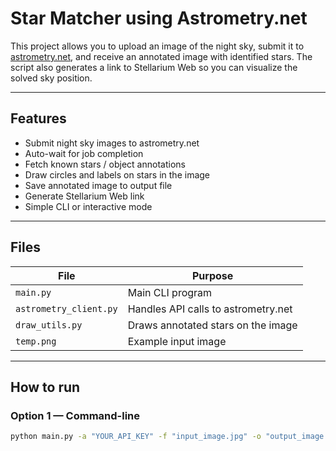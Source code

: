 # Star Matcher using Astrometry.net

This project allows you to upload an image of the night sky, submit it to [astrometry.net](http://nova.astrometry.net), and receive an annotated image with identified stars. The script also generates a link to Stellarium Web so you can visualize the solved sky position.

---

## Features

- Submit night sky images to astrometry.net  
- Auto-wait for job completion  
- Fetch known stars / object annotations  
- Draw circles and labels on stars in the image  
- Save annotated image to output file  
- Generate Stellarium Web link  
- Simple CLI or interactive mode

---

## Files

| File | Purpose |
| ---- | ------- |
| `main.py` | Main CLI program |
| `astrometry_client.py` | Handles API calls to astrometry.net |
| `draw_utils.py` | Draws annotated stars on the image |
| `temp.png` | Example input image |

---

## How to run

### Option 1 — Command-line

```bash
python main.py -a "YOUR_API_KEY" -f "input_image.jpg" -o "output_image.png"
